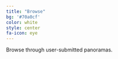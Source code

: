 ```yaml
---
title: "Browse"
bg: '#70a0cf'
color: white
style: center
fa-icon: eye
---
```


Browse through user-submitted panoramas.
